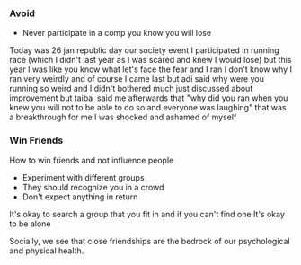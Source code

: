 ### Avoid

- Never participate in a comp you know you will lose 

Today was 26 jan republic day our society event I participated in running race (which I didn't last year as I was scared and knew I would lose) but this year I was like you know what let's face the fear and I ran I don't know why I ran very weirdly and of course I came last but adi said why were you running so weird and I didn't bothered much just discussed about improvement but taiba  said me afterwards that "why did you ran when you knew you will not to be able to do so and everyone was laughing" that was a breakthrough for me I was shocked and ashamed of myself

  

### Win Friends

How to win friends and not influence people 

- Experiment with different groups
- They should recognize you in a crowd 
- Don't expect anything in return 

  
It's okay to search a group that you fit in and if you can't find one It's okay to be alone  
  
Socially, we see that close friendships are the bedrock of our psychological and physical health.